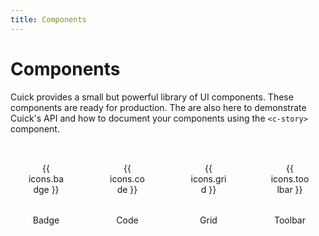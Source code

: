```yaml
---
title: Components
---
```


# Components

Cuick provides a small but powerful library of UI components. These components are ready for production. The are also here to demonstrate Cuick's API and how to document your components using the `<c-story>` component.

<div class="component-grid">
	<a href="badge">
		<span class="icon">{{ icons.badge }}</span>
		Badge
	</a>
	<a href="code">
		<span class="icon">{{ icons.code }}</span>
		Code
	</a>
	<a href="grid">
		<span class="icon">{{ icons.grid }}</span>
		Grid
	</a>
	<a href="toolbar">
		<span class="icon">{{ icons.toolbar }}</span>
		Toolbar
	</a>
</div>

<style>
	.component-grid {
		display: grid;
		gap: 1rem;
		grid-template-columns: repeat(auto-fit, minmax(100px, 1fr));
	}
	.component-grid a {
		background: var(--atom-bg);
		border: var(--atom-border);
		border-radius: 1rem;
		box-sizing: padding-box;
		display: grid;
		gap: 1rem;
		justify-content: center;
		padding: 1rem;
		text-align: center;
		text-decoration: none;
		transition: .25s;
	}
	.component-grid a:hover:not(:active) {
		border-bottom-width: 4px;
		margin-top: -3px;
	}
	.component-grid a .icon {
		box-shadow: inset 0 0 0 1px var(--gold);
		border-radius: 50%;
		padding: 1rem;
		transition: .25s;
		width: 4rem;
	}
	.component-grid a:hover .icon {
		box-shadow: inset 0 0 0 3px var(--gold);
	}
</style>
